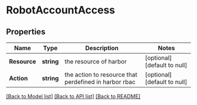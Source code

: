 # RobotAccountAccess

## Properties
Name | Type | Description | Notes
------------ | ------------- | ------------- | -------------
**Resource** | **string** | the resource of harbor | [optional] [default to null]
**Action** | **string** | the action to resource that perdefined in harbor rbac | [optional] [default to null]

[[Back to Model list]](../README.md#documentation-for-models) [[Back to API list]](../README.md#documentation-for-api-endpoints) [[Back to README]](../README.md)


